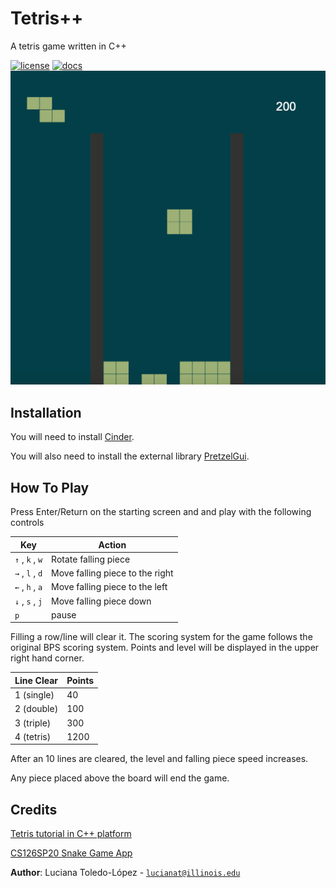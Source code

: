 # Tetris++


A tetris game written in C++

[![license](https://img.shields.io/badge/license-MIT-green)](LICENSE)
[![docs](https://img.shields.io/badge/docs-yes-brightgreen)](docs/README.md)
![](assets/tetris_screenshot.png)
## Installation

You will need to install [Cinder](https://libcinder.org/download).

You will also need to install the external library [PretzelGui](https://github.com/cwhitney/PretzelGui).


## How To Play

Press Enter/Return on the starting screen and and play with the following controls

| Key      | Action                                             |
|----------|----------------------------------------------------|
| `↑` , `k` , `w` | Rotate falling piece                        |
| `→` , `l` , `d` | Move falling piece to the right		        |
| `←` , `h` , `a` | Move falling piece to the left              |
| `↓` , `s` , `j` | Move falling piece down                     |
| `p`             | pause                                       |

Filling a row/line will clear it. The scoring system for the game follows the original BPS scoring system. 
Points and level will be displayed in the upper right hand corner.

| Line Clear | Points                   |
|------------|--------------------------|
| 1 (single) | 40                       |
| 2 (double) | 100					    |
| 3 (triple) | 300                      |
| 4 (tetris) | 1200                     |

After an 10 lines are cleared, the level and falling piece speed increases.

Any piece placed above the board will end the game.

## Credits

[Tetris tutorial in C++ platform](http://javilop.com/gamedev/tetris-tutorial-in-c-platform-independent-focused-in-game-logic-for-beginners/)

[CS126SP20 Snake Game App](https://github.com/CS126SP20/snake-ssuni2)

**Author**: Luciana Toledo-López - [`lucianat@illinois.edu`](mailto:lucianat@illinois.edu)
